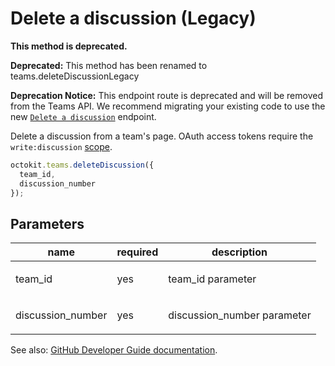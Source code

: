 # Delete a discussion (Legacy)

**This method is deprecated.**

**Deprecated:** This method has been renamed to teams.deleteDiscussionLegacy

**Deprecation Notice:** This endpoint route is deprecated and will be removed from the Teams API. We recommend migrating your existing code to use the new [`Delete a discussion`](https://developer.github.com/v3/teams/discussions/#delete-a-discussion) endpoint.

Delete a discussion from a team's page. OAuth access tokens require the `write:discussion` [scope](https://developer.github.com/apps/building-oauth-apps/understanding-scopes-for-oauth-apps/).

```js
octokit.teams.deleteDiscussion({
  team_id,
  discussion_number
});
```

## Parameters

<table>
  <thead>
    <tr>
      <th>name</th>
      <th>required</th>
      <th>description</th>
    </tr>
  </thead>
  <tbody>
    <tr><td>team_id</td><td>yes</td><td>

team_id parameter

</td></tr>
<tr><td>discussion_number</td><td>yes</td><td>

discussion_number parameter

</td></tr>
  </tbody>
</table>

See also: [GitHub Developer Guide documentation](endpoint.documentationUrl).
